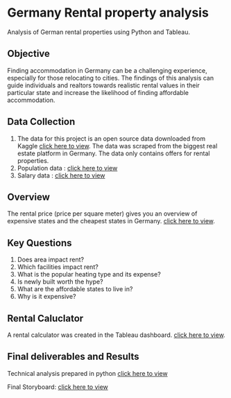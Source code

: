 # Germany Rental property analysis 
Analysis of German rental properties using Python and Tableau.

## Objective
Finding accommodation in Germany can be a challenging experience, especially for those relocating to cities. The findings of this analysis can guide individuals and realtors towards realistic rental values in their particular state and increase the likelihood of finding affordable accommodation.

## Data Collection
1. The data for this project is an open source data downloaded from Kaggle [click here to view](https://www.kaggle.com/datasets/corrieaar/apartment-rental-offers-in-germany). The data was scraped from the biggest real estate platform in Germany. The data only contains offers for rental properties.
2. Population data : [click here to view](https://citypopulation.de/en/germany/cities/)
3. Salary data : [click here to view](https://www.iamexpat.de/career/working-in-germany/salary-payslip-german-minimum-wage)

## Overview
The rental price (price per square meter) gives you an overview of expensive states and the cheapest states in Germany. [click here to view](https://public.tableau.com/app/profile/ponni.laxmi.rajakumar/viz/GermanyRentalPropertyAnalysis/Story1?publish=yes).

## Key Questions
1. Does area impact rent?
2. Which facilities impact rent?
3. What is the popular heating type and its expense?
4. Is newly built worth the hype?
5. What are the affordable states to live in?
6. Why is it expensive?

## Rental Caluclator
A rental calculator was created in the Tableau dashboard. [click here to view](https://public.tableau.com/app/profile/ponni.laxmi.rajakumar/viz/GermanyRentalPropertyAnalysis/Story1?publish=yes).

## Final deliverables and Results
Technical analysis prepared in python [click here to view](https://github.com/PonniLaxmi/Python-Project2-GermanyRentalpropertyanalysis/tree/main/03%20Scripts)

Final Storyboard: [click here to view](https://public.tableau.com/app/profile/ponni.laxmi.rajakumar/viz/GermanyRentalPropertyAnalysis/Story1)
